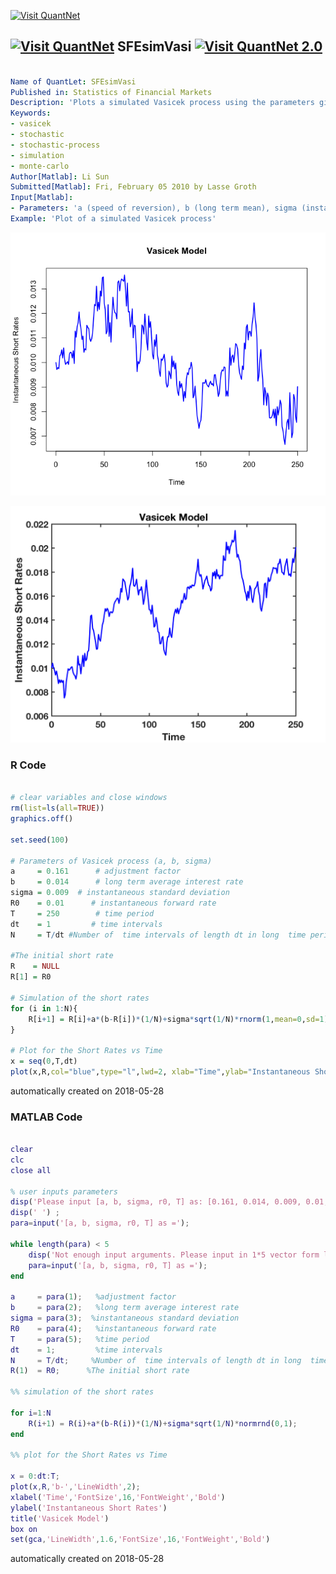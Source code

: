 [<img src="https://github.com/QuantLet/Styleguide-and-FAQ/blob/master/pictures/banner.png" width="888" alt="Visit QuantNet">](http://quantlet.de/)

## [<img src="https://github.com/QuantLet/Styleguide-and-FAQ/blob/master/pictures/qloqo.png" alt="Visit QuantNet">](http://quantlet.de/) **SFEsimVasi** [<img src="https://github.com/QuantLet/Styleguide-and-FAQ/blob/master/pictures/QN2.png" width="60" alt="Visit QuantNet 2.0">](http://quantlet.de/)

```yaml

Name of QuantLet: SFEsimVasi
Published in: Statistics of Financial Markets
Description: 'Plots a simulated Vasicek process using the parameters given by the user'
Keywords:
- vasicek
- stochastic
- stochastic-process
- simulation
- monte-carlo
Author[Matlab]: Li Sun
Submitted[Matlab]: Fri, February 05 2010 by Lasse Groth
Input[Matlab]:
- Parameters: 'a (speed of reversion), b (long term mean), sigma (instantaneous volatility), r0 (initial short rate), T (time to maturity)'
Example: 'Plot of a simulated Vasicek process'
```

![Picture1](SFEsimVasi.png)

![Picture2](SFEsimVasi_m.png)

### R Code
```r

# clear variables and close windows
rm(list=ls(all=TRUE)) 
graphics.off()

set.seed(100)

# Parameters of Vasicek process (a, b, sigma) 
a     = 0.161      # adjustment factor
b     = 0.014      # long term average interest rate    
sigma = 0.009  # instantaneous standard deviation
R0    = 0.01      # instantaneous forward rate
T     = 250        # time period
dt    = 1         # time intervals
N     = T/dt #Number of  time intervals of length dt in long  time period T

#The initial short rate
R    = NULL
R[1] = R0

# Simulation of the short rates
for (i in 1:N){
	R[i+1] = R[i]+a*(b-R[i])*(1/N)+sigma*sqrt(1/N)*rnorm(1,mean=0,sd=1)
}

# Plot for the Short Rates vs Time
x = seq(0,T,dt)
plot(x,R,col="blue",type="l",lwd=2, xlab="Time",ylab="Instantaneous Short Rates", main="Vasicek Model")
```

automatically created on 2018-05-28

### MATLAB Code
```matlab

clear
clc
close all

% user inputs parameters
disp('Please input [a, b, sigma, r0, T] as: [0.161, 0.014, 0.009, 0.01, 250]') ;
disp(' ') ;
para=input('[a, b, sigma, r0, T] as =');

while length(para) < 5
    disp('Not enough input arguments. Please input in 1*5 vector form like [0.161, 0.014, 0.009, 0.01, 250]');
    para=input('[a, b, sigma, r0, T] as =');
end

a     = para(1);   %adjustment factor
b     = para(2);   %long term average interest rate    
sigma = para(3);  %instantaneous standard deviation
R0    = para(4);   %instantaneous forward rate
T     = para(5);   %time period
dt    = 1;         %time intervals
N     = T/dt;     %Number of  time intervals of length dt in long  time period T
R(1)  = R0;      %The initial short rate

%% simulation of the short rates

for i=1:N
    R(i+1) = R(i)+a*(b-R(i))*(1/N)+sigma*sqrt(1/N)*normrnd(0,1);
end

%% plot for the Short Rates vs Time

x = 0:dt:T;
plot(x,R,'b-','LineWidth',2);
xlabel('Time','FontSize',16,'FontWeight','Bold')
ylabel('Instantaneous Short Rates')
title('Vasicek Model')
box on
set(gca,'LineWidth',1.6,'FontSize',16,'FontWeight','Bold')
```

automatically created on 2018-05-28